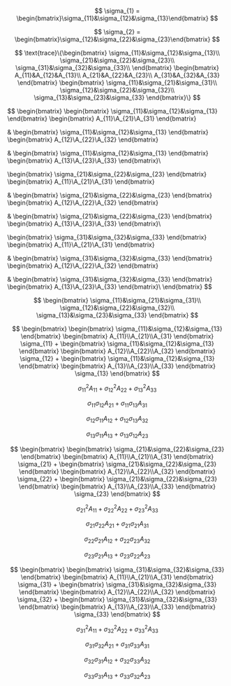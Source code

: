 




$$
\sigma_{1} = \begin{bmatrix}\sigma_{11}&\sigma_{12}&\sigma_{13}\end{bmatrix}
$$

$$
\sigma_{2} = \begin{bmatrix}\sigma_{12}&\sigma_{22}&\sigma_{23}\end{bmatrix}
$$

$$
\text{trace}\{\begin{bmatrix}
\sigma_{11}&\sigma_{12}&\sigma_{13}\\
\sigma_{21}&\sigma_{22}&\sigma_{23}\\
\sigma_{31}&\sigma_{32}&\sigma_{33}\\
\end{bmatrix}
\begin{bmatrix}
A_{11}&A_{12}&A_{13}\\
A_{21}&A_{22}&A_{23}\\
A_{31}&A_{32}&A_{33}
\end{bmatrix}
\begin{bmatrix}
\sigma_{11}&\sigma_{21}&\sigma_{31}\\
\sigma_{12}&\sigma_{22}&\sigma_{32}\\
\sigma_{13}&\sigma_{23}&\sigma_{33}
\end{bmatrix}\}
$$

$$
\begin{bmatrix}
\begin{bmatrix}
\sigma_{11}&\sigma_{12}&\sigma_{13}
\end{bmatrix}
\begin{bmatrix}
A_{11}\\A_{21}\\A_{31}
\end{bmatrix}

&
\begin{bmatrix}
\sigma_{11}&\sigma_{12}&\sigma_{13}
\end{bmatrix}
\begin{bmatrix}
A_{12}\\A_{22}\\A_{32}
\end{bmatrix}

&
\begin{bmatrix}
\sigma_{11}&\sigma_{12}&\sigma_{13}
\end{bmatrix}
\begin{bmatrix}
A_{13}\\A_{23}\\A_{33}
\end{bmatrix}\\

\begin{bmatrix}
\sigma_{21}&\sigma_{22}&\sigma_{23}
\end{bmatrix}
\begin{bmatrix}
A_{11}\\A_{21}\\A_{31}
\end{bmatrix}

&
\begin{bmatrix}
\sigma_{21}&\sigma_{22}&\sigma_{23}
\end{bmatrix}
\begin{bmatrix}
A_{12}\\A_{22}\\A_{32}
\end{bmatrix}

&
\begin{bmatrix}
\sigma_{21}&\sigma_{22}&\sigma_{23}
\end{bmatrix}
\begin{bmatrix}
A_{13}\\A_{23}\\A_{33}
\end{bmatrix}\\

\begin{bmatrix}
\sigma_{31}&\sigma_{32}&\sigma_{33}
\end{bmatrix}
\begin{bmatrix}
A_{11}\\A_{21}\\A_{31}
\end{bmatrix}

&
\begin{bmatrix}
\sigma_{31}&\sigma_{32}&\sigma_{33}
\end{bmatrix}
\begin{bmatrix}
A_{12}\\A_{22}\\A_{32}
\end{bmatrix}

&
\begin{bmatrix}
\sigma_{31}&\sigma_{32}&\sigma_{33}
\end{bmatrix}
\begin{bmatrix}
A_{13}\\A_{23}\\A_{33}
\end{bmatrix}\\
\end{bmatrix}
$$

$$
\begin{bmatrix}
\sigma_{11}&\sigma_{21}&\sigma_{31}\\
\sigma_{12}&\sigma_{22}&\sigma_{32}\\
\sigma_{13}&\sigma_{23}&\sigma_{33}
\end{bmatrix}
$$




$$
\begin{bmatrix}
\begin{bmatrix}
\sigma_{11}&\sigma_{12}&\sigma_{13}
\end{bmatrix}
\begin{bmatrix}
A_{11}\\A_{21}\\A_{31}
\end{bmatrix}
\sigma_{11}
+
\begin{bmatrix}
\sigma_{11}&\sigma_{12}&\sigma_{13}
\end{bmatrix}
\begin{bmatrix}
A_{12}\\A_{22}\\A_{32}
\end{bmatrix}
\sigma_{12}
+
\begin{bmatrix}
\sigma_{11}&\sigma_{12}&\sigma_{13}
\end{bmatrix}
\begin{bmatrix}
A_{13}\\A_{23}\\A_{33}
\end{bmatrix}
\sigma_{13}
\end{bmatrix}
$$

$$
\sigma_{11}^2A_{11}+\sigma_{12}^2A_{22}+\sigma_{13}^2A_{33}
$$

$$
\sigma_{11}\sigma_{12}A_{21}+\sigma_{11}\sigma_{13}A_{31}
$$

$$
\sigma_{12}\sigma_{11}A_{12}+\sigma_{12}\sigma_{13}A_{32}
$$

$$
\sigma_{13}\sigma_{11}A_{13}+\sigma_{13}\sigma_{12}A_{23}
$$


$$
\begin{bmatrix}
\begin{bmatrix}
\sigma_{21}&\sigma_{22}&\sigma_{23}
\end{bmatrix}
\begin{bmatrix}
A_{11}\\A_{21}\\A_{31}
\end{bmatrix}
\sigma_{21}
+
\begin{bmatrix}
\sigma_{21}&\sigma_{22}&\sigma_{23}
\end{bmatrix}
\begin{bmatrix}
A_{12}\\A_{22}\\A_{32}
\end{bmatrix}
\sigma_{22}
+
\begin{bmatrix}
\sigma_{21}&\sigma_{22}&\sigma_{23}
\end{bmatrix}
\begin{bmatrix}
A_{13}\\A_{23}\\A_{33}
\end{bmatrix}
\sigma_{23}
\end{bmatrix}
$$

$$
\sigma_{21}^2A_{11}+\sigma_{22}^2A_{22}+\sigma_{23}^2A_{33}
$$

$$
\sigma_{21}\sigma_{22}A_{21}+\sigma_{21}\sigma_{21}A_{31}
$$

$$
\sigma_{22}\sigma_{21}A_{12}+\sigma_{22}\sigma_{23}A_{32}
$$

$$
\sigma_{23}\sigma_{21}A_{13}+\sigma_{23}\sigma_{22}A_{23}
$$




$$
\begin{bmatrix}
\begin{bmatrix}
\sigma_{31}&\sigma_{32}&\sigma_{33}
\end{bmatrix}
\begin{bmatrix}
A_{11}\\A_{21}\\A_{31}
\end{bmatrix}
\sigma_{31}
+
\begin{bmatrix}
\sigma_{31}&\sigma_{32}&\sigma_{33}
\end{bmatrix}
\begin{bmatrix}
A_{12}\\A_{22}\\A_{32}
\end{bmatrix}
\sigma_{32}
+
\begin{bmatrix}
\sigma_{31}&\sigma_{32}&\sigma_{33}
\end{bmatrix}
\begin{bmatrix}
A_{13}\\A_{23}\\A_{33}
\end{bmatrix}
\sigma_{33}
\end{bmatrix}
$$

$$
\sigma_{31}^2A_{11}+\sigma_{32}^2A_{22}+\sigma_{33}^2A_{33}
$$

$$
\sigma_{31}\sigma_{32}A_{21}+\sigma_{31}\sigma_{33}A_{31}
$$

$$
\sigma_{32}\sigma_{31}A_{12}+\sigma_{32}\sigma_{33}A_{32}
$$

$$
\sigma_{33}\sigma_{31}A_{13}+\sigma_{33}\sigma_{32}A_{23}
$$





